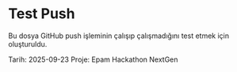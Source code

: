 # Test Push

Bu dosya GitHub push işleminin çalışıp çalışmadığını test etmek için oluşturuldu.

Tarih: 2025-09-23
Proje: Epam Hackathon NextGen
